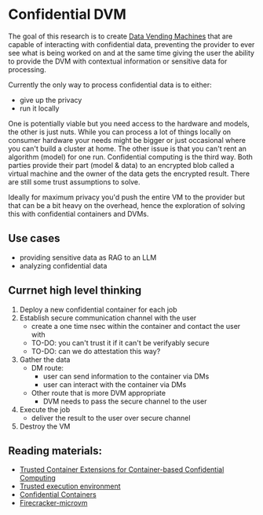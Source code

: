 # Confidential DVM
The goal of this research is to create [Data Vending Machines](https://www.data-vending-machines.org/) that are capable of interacting with confidential data, preventing the provider to ever see what is being worked on and at the same time giving the user the ability to provide the DVM with contextual information or sensitive data for processing. 

Currently the only way to process confidential data is to either:
- give up the privacy
- run it locally

One is potentially viable but you need access to the hardware and models, the other is just nuts. While you can process a lot of things locally on consumer hardware your needs might be bigger or just occasional where you can't build a cluster at home. The other issue is that you can't rent an algorithm (model) for one run. Confidential computing is the third way. Both parties provide their part (model & data) to an encrypted blob called a virtual machine and the owner of the data gets the encrypted result. There are still some trust assumptions to solve. 

Ideally for maximum privacy you'd push the entire VM to the provider but that can be a bit heavy on the overhead, hence the exploration of solving this with confidential containers and DVMs. 

## Use cases
- providing sensitive data as RAG to an LLM
- analyzing confidential data

## Currnet high level thinking
1) Deploy a new confidential container for each job
2) Establish secure communication channel with the user
   - create a one time nsec within the container and contact the user with
   - TO-DO: you can't trust it if it can't be verifyably secure
   - TO-DO: can we do attestation this way?
3) Gather the data
   - DM route:
     - user can send information to the container via DMs
     - user can interact with the container via DMs
   - Other route that is more DVM appropriate
     - DVM needs to pass the secure channel to the user
5) Execute the job
   - deliver the result to the user over secure channel
6) Destroy the VM


## Reading materials:
- [Trusted Container Extensions for Container-based Confidential Computing ](https://arxiv.org/pdf/2205.05747.pdf)
- [Trusted execution environment](https://en.wikipedia.org/wiki/Trusted_execution_environment)
- [Confidential Containers](https://github.com/confidential-containers/)
- [Firecracker-microvm](https://firecracker-microvm.github.io/)
